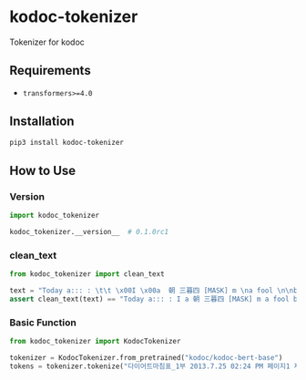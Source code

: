 # kodoc-tokenizer

Tokenizer for kodoc

## Requirements

- `transformers>=4.0`

## Installation

```bash
pip3 install kodoc-tokenizer
```

## How to Use

### Version

```python
import kodoc_tokenizer

kodoc_tokenizer.__version__  # 0.1.0rc1
```

### clean_text

```python
from kodoc_tokenizer import clean_text

text = "Today a::: : \t\t \x00I \x00a  朝 三暮四 [MASK] m \na fool \n\nbecause I am a fool. \n [SEP][CLS]  "
assert clean_text(text) == "Today a::: : I a 朝 三暮四 [MASK] m a fool because I am a fool. [SEP][CLS]"
```

### Basic Function

```python
from kodoc_tokenizer import KodocTokenizer

tokenizer = KodocTokenizer.from_pretrained("kodoc/kodoc-bert-base")
tokens = tokenizer.tokenize("다이어트마침표_1부 2013.7.25 02:24 PM 페이지1 제1부 다이어트 핵심 바이블 A`2`Z 다이어트에 실패하는 원인 중 하나는 잘못된 상식도 크게 한몫을 한다.")
```
